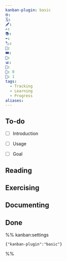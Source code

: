 ```yaml
---
kanban-plugin: basic
🌐: 
🗓️: 
🖋️: 
✍️: 
📚: 
⬅️: 
🏷️: 
🎫: 
🎟️: 
🔖: 
📊: 
🏁: 
🏹: 0
🎯: 1
tags:
  - Tracking
  - Learning
  - Progress
aliases:
---
```


## To-do

- [ ] Introduction
- [ ] Usage
- [ ] Goal


## Reading



## Exercising

## Documenting

## Done





%% kanban:settings
```
{"kanban-plugin":"basic"}
```
%%